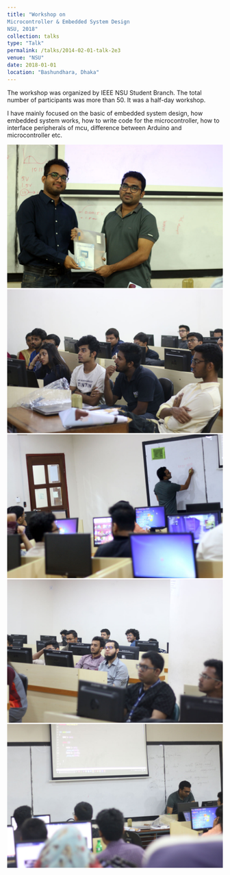 ```yaml
---
title: "Workshop on
Microcontroller & Embedded System Design
NSU, 2018"
collection: talks
type: "Talk"
permalink: /talks/2014-02-01-talk-2e3
venue: "NSU"
date: 2018-01-01
location: "Bashundhara, Dhaka"
---
```


The workshop was organized by IEEE NSU Student Branch. The total number of participants was more than 50. It was a half-day workshop.

I have mainly focused on the basic of embedded system design, how embedded system works, how to write code for the microcontroller, how to interface peripherals of mcu,  difference between Arduino and microcontroller etc.

![Microcontroller workshop nsu](/images/nsu-microcontroller-workshop%20(1).jpg)
![Microcontroller workshop nsu](/images/nsu-microcontroller-workshop%20(2).jpg)
![Microcontroller workshop nsu](/images/nsu-microcontroller-workshop%20(3).jpg)
![Microcontroller workshop nsu](/images/nsu-microcontroller-workshop%20(4).jpg)
![Microcontroller workshop nsu](/images/nsu-microcontroller-workshop%20(5).jpg)